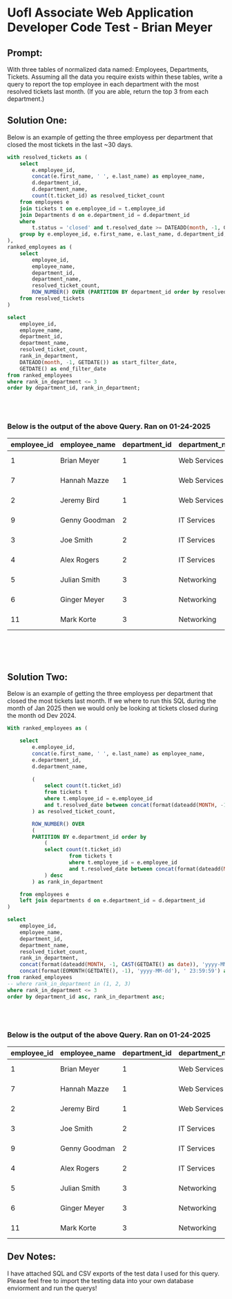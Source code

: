 # UofI Associate Web Application Developer Code Test - Brian Meyer

## Prompt:
With three tables of normalized data named: Employees, Departments, Tickets. Assuming all the data you require exists within these tables, write a query to report the top employee in each department with the most resolved tickets last month.  (If you are able, return the top 3 from each department.)



## Solution One:

Below is an example of getting the three employess per department that closed the most tickets in the last ~30 days.

```sql
with resolved_tickets as (
    select 
        e.employee_id,
        concat(e.first_name, ' ', e.last_name) as employee_name,
        d.department_id,
        d.department_name,
        count(t.ticket_id) as resolved_ticket_count
    from employees e
    join tickets t on e.employee_id = t.employee_id
    join Departments d on e.department_id = d.department_id
    where 
		t.status = 'closed' and t.resolved_date >= DATEADD(month, -1, GETDATE())
    group by e.employee_id, e.first_name, e.last_name, d.department_id, d.department_name
),
ranked_employees as (
    select 
        employee_id,
        employee_name,
        department_id,
        department_name,
        resolved_ticket_count,
        ROW_NUMBER() OVER (PARTITION BY department_id order by resolved_ticket_count desc) as rank_in_department
    from resolved_tickets
)

select 
    employee_id,
    employee_name,
	department_id,
    department_name,
    resolved_ticket_count,
	rank_in_department,
	DATEADD(month, -1, GETDATE()) as start_filter_date,
	GETDATE() as end_filter_date
from ranked_employees
where rank_in_department <= 3
order by department_id, rank_in_department;
```

</br>
</br>

### Below is the output of the above Query. Ran on 01-24-2025

| employee_id | employee_name | department_id | department_name | resolved_ticket_count | rank_in_department | start_filter_date       | end_filter_date         |
|-------------|---------------|---------------|-----------------|-----------------------|--------------------|-------------------------|-------------------------|
| 1           | Brian Meyer   | 1             | Web Services    | 9                     | 1                  | 2024-12-24 23:39:32.113| 2025-01-24 23:39:32.113|
| 7           | Hannah Mazze  | 1             | Web Services    | 5                     | 2                  | 2024-12-24 23:39:32.113| 2025-01-24 23:39:32.113|
| 2           | Jeremy Bird   | 1             | Web Services    | 4                     | 3                  | 2024-12-24 23:39:32.113| 2025-01-24 23:39:32.113|
| 9           | Genny Goodman | 2             | IT Services     | 10                    | 1                  | 2024-12-24 23:39:32.113| 2025-01-24 23:39:32.113|
| 3           | Joe Smith     | 2             | IT Services     | 9                     | 2                  | 2024-12-24 23:39:32.113| 2025-01-24 23:39:32.113|
| 4           | Alex Rogers   | 2             | IT Services     | 7                     | 3                  | 2024-12-24 23:39:32.113| 2025-01-24 23:39:32.113|
| 5           | Julian Smith  | 3             | Networking      | 12                    | 1                  | 2024-12-24 23:39:32.113| 2025-01-24 23:39:32.113|
| 6           | Ginger Meyer  | 3             | Networking      | 10                    | 2                  | 2024-12-24 23:39:32.113| 2025-01-24 23:39:32.113|
| 11          | Mark Korte    | 3             | Networking      | 6                     | 3                  | 2024-12-24 23:39:32.113| 2025-01-24 23:39:32.113|



</br>
</br>
</br>

## Solution Two:

Below is an example of getting the three employess per department that closed the most tickets last month. If we where to run this SQL during the month of Jan 2025 then we would only be looking at tickets closed during the month od Dev 2024.

```sql
With ranked_employees as (

    select 
        e.employee_id,
        concat(e.first_name, ' ', e.last_name) as employee_name,
        e.department_id,
        d.department_name,
                
       	(
         	select count(t.ticket_id) 
     	 	from tickets t 
         	where t.employee_id = e.employee_id 
			and t.resolved_date between concat(format(dateadd(MONTH, -1, CAST(GETDATE() AS DATE)), 'yyyy-MM-01'), ' 00:00:00') and concat(format(EOMONTH(GETDATE(), -1), 'yyyy-MM-dd'), ' 23:59:59')
        ) as resolved_ticket_count,

        ROW_NUMBER() OVER 
        (
		PARTITION BY e.department_id order by 
        	(
			select count(t.ticket_id) 
             		from tickets t 
             		where t.employee_id = e.employee_id 
               		and t.resolved_date between concat(format(dateadd(MONTH, -1, CAST(GETDATE() as date)), 'yyyy-MM-01'), ' 00:00:00') and concat(format(EOMONTH(GETDATE(), -1), 'yyyy-MM-dd'), ' 23:59:59')
			) desc
        ) as rank_in_department

    from employees e
    left join departments d on e.department_id = d.department_id
)

select
    employee_id,
    employee_name,
    department_id,
    department_name,
    resolved_ticket_count,
    rank_in_department,
    concat(format(dateadd(MONTH, -1, CAST(GETDATE() as date)), 'yyyy-MM-01'), ' 00:00:00') as start_filter_date,
    concat(format(EOMONTH(GETDATE(), -1), 'yyyy-MM-dd'), ' 23:59:59') as end_filter_date
from ranked_employees
-- where rank_in_department in (1, 2, 3)
where rank_in_department <= 3
order by department_id asc, rank_in_department asc;
```

</br>
</br>

### Below is the output of the above Query. Ran on 01-24-2025

| employee_id | employee_name | department_id | department_name | resolved_ticket_count | rank_in_department | start_filter_date       | end_filter_date         |
|-------------|---------------|---------------|-----------------|-----------------------|--------------------|-------------------------|-------------------------|
| 1           | Brian Meyer   | 1             | Web Services    | 9                     | 1                  | 2024-12-01 00:00:00    | 2024-12-31 23:59:59    |
| 7           | Hannah Mazze  | 1             | Web Services    | 5                     | 2                  | 2024-12-01 00:00:00    | 2024-12-31 23:59:59    |
| 2           | Jeremy Bird   | 1             | Web Services    | 4                     | 3                  | 2024-12-01 00:00:00    | 2024-12-31 23:59:59    |
| 3           | Joe Smith     | 2             | IT Services     | 6                     | 1                  | 2024-12-01 00:00:00    | 2024-12-31 23:59:59    |
| 9           | Genny Goodman | 2             | IT Services     | 5                     | 2                  | 2024-12-01 00:00:00    | 2024-12-31 23:59:59    |
| 4           | Alex Rogers   | 2             | IT Services     | 4                     | 3                  | 2024-12-01 00:00:00    | 2024-12-31 23:59:59    |
| 5           | Julian Smith  | 3             | Networking      | 6                     | 1                  | 2024-12-01 00:00:00    | 2024-12-31 23:59:59    |
| 6           | Ginger Meyer  | 3             | Networking      | 5                     | 2                  | 2024-12-01 00:00:00    | 2024-12-31 23:59:59    |
| 11          | Mark Korte    | 3             | Networking      | 3                     | 3                  | 2024-12-01 00:00:00    | 2024-12-31 23:59:59    |



## Dev Notes:
I have attached SQL and CSV exports of the test data I used for this query. Please feel free to import the testing data into your own database enviorment and run the querys!